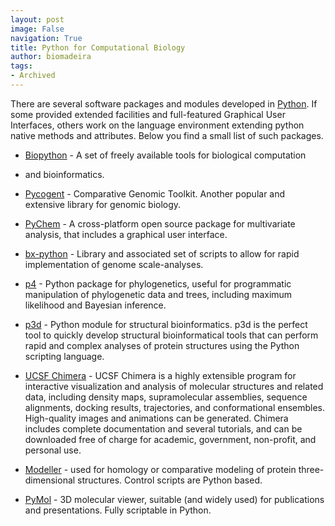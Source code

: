 ```yaml
---
layout: post
image: False
navigation: True
title: Python for Computational Biology
author: biomadeira
tags:
- Archived
---
```


There are several software packages and modules developed in [Python](http://www.python.org/). If some provided
extended facilities and full-featured Graphical User Interfaces, others work on the language environment extending 
python native methods and attributes. Below you find a small list of such packages.  

* [Biopython](http://biopython.org/wiki/Main_Page) - A set of freely available tools for biological computation 
* and bioinformatics.

* [Pycogent](http://pycogent.sourceforge.net/) - Comparative Genomic Toolkit. Another popular and extensive library
for genomic biology.

* [PyChem](http://pychem.sourceforge.net/) - A cross-platform open source package for multivariate analysis, 
that includes a graphical user interface.

* [bx-python](https://bitbucket.org/james_taylor/bx-python/wiki/Home) - Library and associated set of scripts to 
allow for rapid implementation of genome scale-analyses.

* [p4](http://www.bmnh.org/web_users/pf/p4.html) - Python package for phylogenetics, useful for programmatic 
manipulation of phylogenetic data and trees, including maximum likelihood and Bayesian inference.

* [p3d](http://p3d.fufezan.net/) - Python module for structural bioinformatics. p3d is the perfect tool to quickly 
develop structural bioinformatical tools that can perform rapid and complex analyses of protein structures using 
 the Python scripting language.

* [UCSF Chimera](http://www.cgl.ucsf.edu/chimera/) - UCSF Chimera is a highly extensible program for interactive 
visualization and analysis of molecular structures and related data, including density maps, supramolecular 
assemblies, sequence alignments, docking results, trajectories, and conformational ensembles. High-quality 
images and animations can be generated. Chimera includes complete documentation and several tutorials, and 
can be downloaded free of charge for academic, government, non-profit, and personal use.

* [Modeller](http://salilab.org/modeller/) - used for homology or comparative modeling of protein 
three-dimensional structures. Control scripts are Python based.

* [PyMol](http://www.pymol.org/) - 3D molecular viewer, suitable (and widely used) for publications and
presentations. Fully scriptable in Python.
